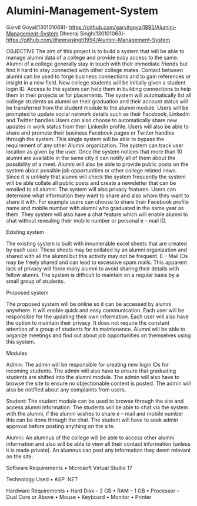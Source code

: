 # Alumini-Management-System

Garvit Goyal(130101069)- https://github.com/garvitgoyal1995/Alumini-Management-System
Dheeraj Singh(130101063)- https://github.com/dheerajsingh1994/Alumini-Management-System

OBJECTIVE
	The aim of this project is to build a system that will be able to manage alumni data of a college and provide easy access to the same. Alumni of a college generally stay in touch with their immediate friends but find it hard to stay connected with other college mates. Contact between alumni can be used to forge business connections and to gain references or insight in a new field.
	New college students will be initially given a student login ID. Access to the system can help them in building connections to help them in their projects or for placements.
	The system will automatically list all college students as alumni on their graduation and their account status will be transferred from the student module to the alumni module. Users will be prompted to update social network details such as their Facebook, LinkedIn and Twitter handles.Users can also choose to automatically share new updates in work status from their LinkedIn profile. Users will also be able to share and promote their business Facebook pages or Twitter handles through the system.
	This single system will be able to bypass the requirement of any other Alumni organization. The system can track user location as given by the user. Once the system notices that more than 10 alumni are available in the same city it can notify all of them about the possibility of a meet.
	Alumni will also be able to provide public posts on the system about possible job opportunities or other college related news. Since it is unlikely that alumni will check the system frequently the system will be able collate all public posts and create a newsletter that can be emailed to all alumni.
	The system will also privacy features. Users can determine what information they want to share and also whom they want to share it with. For example users can choose to share their Facebook profile name and mobile number with alumni who graduated in the same year as them. They system will also have a chat feature which will enable alumni to chat without revealing their mobile number or personal e – mail ID.

Existing system
	
  The existing system is built with innumerable excel sheets that are created by each user. These sheets may be collated by an alumni organization and shared with all the alumni but this activity may not be frequent. E – Mail IDs may be freely shared and can lead to excessive spam mails. This apparent lack of privacy will force many alumni to avoid sharing their details with fellow alumni. The system is difficult to maintain on a regular basis by a small group of students.

Proposed system
	
  The proposed system will be online so it can be accessed by alumni anywhere. It will enable quick and easy communication. Each user will be responsible for the updating their own information. Each user will also have the option to maintain their privacy. It does not require the constant attention of a group of students for its maintenance. Alumni will be able to organize meetings and find out about job opportunities on themselves using this system.

Modules

Admin: The admin will be responsible for creating new login IDs for incoming students. The admin will also have to ensure that graduating students are shifted into the alumni module. The admin will also have to browse the site to ensure no objectionable content is posted. The admin will also be notified about any complaints from users.

Student: The student module can be used to browse through the site and access alumni information. The students will be able to chat via the system with the alumni, if the alumni wishes to share e – mail and mobile number this can be done through the chat. The student will have to seek admin approval before posting anything on the site.

Alumni: An alumnus of the college will be able to access other alumni information and also will be able to view all their contact information (unless it is made private). An alumnus can post any information they deem relevant on the site.

Software Requirements
•	Microsoft Virtual Studio 17

Technology Used
•	ASP .NET

Hardware Requirements
•	Hard Disk – 2 GB
•	RAM – 1 GB
•	Processor – Dual Core or Above
•	Mouse
•	Keyboard
•	Monitor
•	Printer



